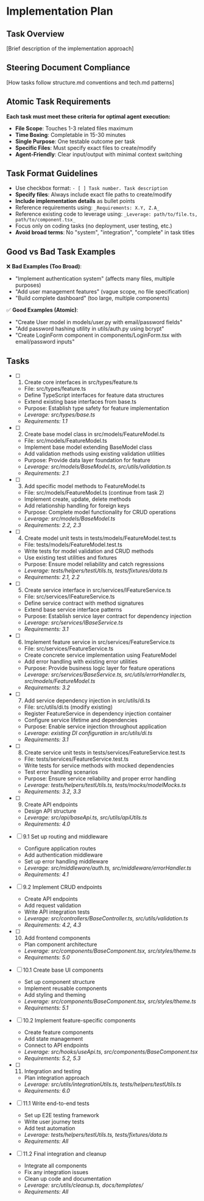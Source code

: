 # Implementation Plan

## Task Overview

[Brief description of the implementation approach]

## Steering Document Compliance

[How tasks follow structure.md conventions and tech.md patterns]

## Atomic Task Requirements

**Each task must meet these criteria for optimal agent execution:**

- **File Scope**: Touches 1-3 related files maximum
- **Time Boxing**: Completable in 15-30 minutes
- **Single Purpose**: One testable outcome per task
- **Specific Files**: Must specify exact files to create/modify
- **Agent-Friendly**: Clear input/output with minimal context switching

## Task Format Guidelines

- Use checkbox format: `- [ ] Task number. Task description`
- **Specify files**: Always include exact file paths to create/modify
- **Include implementation details** as bullet points
- Reference requirements using: `_Requirements: X.Y, Z.A_`
- Reference existing code to leverage using: `_Leverage: path/to/file.ts, path/to/component.tsx_`
- Focus only on coding tasks (no deployment, user testing, etc.)
- **Avoid broad terms**: No "system", "integration", "complete" in task titles

## Good vs Bad Task Examples

❌ **Bad Examples (Too Broad)**:

- "Implement authentication system" (affects many files, multiple purposes)
- "Add user management features" (vague scope, no file specification)
- "Build complete dashboard" (too large, multiple components)

✅ **Good Examples (Atomic)**:

- "Create User model in models/user.py with email/password fields"
- "Add password hashing utility in utils/auth.py using bcrypt"
- "Create LoginForm component in components/LoginForm.tsx with email/password inputs"

## Tasks

- [ ] 1. Create core interfaces in src/types/feature.ts
  - File: src/types/feature.ts
  - Define TypeScript interfaces for feature data structures
  - Extend existing base interfaces from base.ts
  - Purpose: Establish type safety for feature implementation
  - _Leverage: src/types/base.ts_
  - _Requirements: 1.1_

- [ ] 2. Create base model class in src/models/FeatureModel.ts
  - File: src/models/FeatureModel.ts
  - Implement base model extending BaseModel class
  - Add validation methods using existing validation utilities
  - Purpose: Provide data layer foundation for feature
  - _Leverage: src/models/BaseModel.ts, src/utils/validation.ts_
  - _Requirements: 2.1_

- [ ] 3. Add specific model methods to FeatureModel.ts
  - File: src/models/FeatureModel.ts (continue from task 2)
  - Implement create, update, delete methods
  - Add relationship handling for foreign keys
  - Purpose: Complete model functionality for CRUD operations
  - _Leverage: src/models/BaseModel.ts_
  - _Requirements: 2.2, 2.3_

- [ ] 4. Create model unit tests in tests/models/FeatureModel.test.ts
  - File: tests/models/FeatureModel.test.ts
  - Write tests for model validation and CRUD methods
  - Use existing test utilities and fixtures
  - Purpose: Ensure model reliability and catch regressions
  - _Leverage: tests/helpers/testUtils.ts, tests/fixtures/data.ts_
  - _Requirements: 2.1, 2.2_

- [ ] 5. Create service interface in src/services/IFeatureService.ts
  - File: src/services/IFeatureService.ts
  - Define service contract with method signatures
  - Extend base service interface patterns
  - Purpose: Establish service layer contract for dependency injection
  - _Leverage: src/services/IBaseService.ts_
  - _Requirements: 3.1_

- [ ] 6. Implement feature service in src/services/FeatureService.ts
  - File: src/services/FeatureService.ts
  - Create concrete service implementation using FeatureModel
  - Add error handling with existing error utilities
  - Purpose: Provide business logic layer for feature operations
  - _Leverage: src/services/BaseService.ts, src/utils/errorHandler.ts, src/models/FeatureModel.ts_
  - _Requirements: 3.2_

- [ ] 7. Add service dependency injection in src/utils/di.ts
  - File: src/utils/di.ts (modify existing)
  - Register FeatureService in dependency injection container
  - Configure service lifetime and dependencies
  - Purpose: Enable service injection throughout application
  - _Leverage: existing DI configuration in src/utils/di.ts_
  - _Requirements: 3.1_

- [ ] 8. Create service unit tests in tests/services/FeatureService.test.ts
  - File: tests/services/FeatureService.test.ts
  - Write tests for service methods with mocked dependencies
  - Test error handling scenarios
  - Purpose: Ensure service reliability and proper error handling
  - _Leverage: tests/helpers/testUtils.ts, tests/mocks/modelMocks.ts_
  - _Requirements: 3.2, 3.3_

- [ ] 9. Create API endpoints
  - Design API structure
  - _Leverage: src/api/baseApi.ts, src/utils/apiUtils.ts_
  - _Requirements: 4.0_

- [ ] 9.1 Set up routing and middleware
  - Configure application routes
  - Add authentication middleware
  - Set up error handling middleware
  - _Leverage: src/middleware/auth.ts, src/middleware/errorHandler.ts_
  - _Requirements: 4.1_

- [ ] 9.2 Implement CRUD endpoints
  - Create API endpoints
  - Add request validation
  - Write API integration tests
  - _Leverage: src/controllers/BaseController.ts, src/utils/validation.ts_
  - _Requirements: 4.2, 4.3_

- [ ] 10. Add frontend components
  - Plan component architecture
  - _Leverage: src/components/BaseComponent.tsx, src/styles/theme.ts_
  - _Requirements: 5.0_

- [ ] 10.1 Create base UI components
  - Set up component structure
  - Implement reusable components
  - Add styling and theming
  - _Leverage: src/components/BaseComponent.tsx, src/styles/theme.ts_
  - _Requirements: 5.1_

- [ ] 10.2 Implement feature-specific components
  - Create feature components
  - Add state management
  - Connect to API endpoints
  - _Leverage: src/hooks/useApi.ts, src/components/BaseComponent.tsx_
  - _Requirements: 5.2, 5.3_

- [ ] 11. Integration and testing
  - Plan integration approach
  - _Leverage: src/utils/integrationUtils.ts, tests/helpers/testUtils.ts_
  - _Requirements: 6.0_

- [ ] 11.1 Write end-to-end tests
  - Set up E2E testing framework
  - Write user journey tests
  - Add test automation
  - _Leverage: tests/helpers/testUtils.ts, tests/fixtures/data.ts_
  - _Requirements: All_

- [ ] 11.2 Final integration and cleanup
  - Integrate all components
  - Fix any integration issues
  - Clean up code and documentation
  - _Leverage: src/utils/cleanup.ts, docs/templates/_
  - _Requirements: All_
